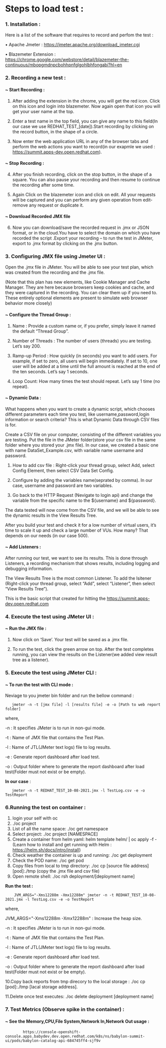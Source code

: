 # Steps to load test :

### 1. Installation :
    
Here is a list of the software that requires to record and perfom the test : 

• Apache Jmeter : https://jmeter.apache.org/download_jmeter.cgi
   
• Blazemeter Extension : https://chrome.google.com/webstore/detail/blazemeter-the-continuous/mbopgmdnpcbohhpnfglgohlbhfongabi?hl=en
         
         
### 2. Recording a new test :

#### ~ Start Recording :

1. After adding  the extension in the chrome, you will get the red icon. Click on this icon and login into blazemeter. Now again open that icon you will get          your user name at the top.

2. Enter a test name in the top field, you can give any name to this field(In our case we use REDHAT_TEST_[date]).Start recording by clicking on the record          button, in the shape of a circle.

3. Now enter the web application URL in any of the browser tabs and perform the web actions you want to record(in our exapmle we used :                              https://summit.apps-dev.open.redhat.com).

#### ~ Stop Recording :

4. After you finish recording, click on the stop button, in the shape of a square. You can also pause your recording and then resume to continue the recording after some time.

5. Again Click on the blazemeter icon and click on edit. All your requests will be captured and you can perform any given operation from edit-remove any request or duplicate it.

#### ~ Download Recorded JMX file

6. Now you can download/save the recorded request in .jmx or JSON format, or in the cloud.You have to select the domain on which you have recorded the script .Export your recording – to run the test in JMeter, export to .jmx format by clicking on the .jmx button.

### 3. Configuring JMX file using Jmeter UI :


Open the .jmx file in JMeter. You will be able to see your test plan, which was created from the recording and the .jmx file.

(Note that this plan has new elements, like Cookie Manager and Cache Manager. They are here because browsers keep cookies and cache, and they were captured in the recording. You can clear them up if you need to. These entirely optional elements are present to simulate web browser behavior more closely)


#### ~ Configure the Thread Group :

1. Name : Provide a custom name or, if you prefer, simply leave it named the default “Thread Group”.

2. Number of Threads : The number of users (threads) you are testing. Let’s say 200.

3. Ramp-up Period : How quickly (in seconds) you want to add users. For example, if set to zero, all users will begin immediately.  If set to 10, one user will                       be added at a time until the full amount is reached at the end of the ten seconds. Let’s say 1 seconds.

4. Loop Count: How many times the test should repeat. Let’s say 1 time (no repeat).

#### ~ Dynamic Data :

What happens when you want to create a dynamic script, which chooses different parameters each time you test, like username,password,login information or search   criteria? This is what Dynamic Data through CSV files is for.

Create a CSV file on your computer, consisting of the different variables you are testing. Put the file in the JMeter folder(store your csv file in the same folder where you stored your .jmx file). In our case, we created a basic one with name DataSet_Example.csv, with variable name username and password.

1. How to add csv file : Right-click your thread group, select Add, select Config Element, then select CSV Data Set Config.

2. Configure by adding the variables name(seprated by comma). In our case, username and password are two variables.

3. Go back to the HTTP Request (Nevigate to login api) and change the variable from the specific name to the ${username} and ${password}.

The data tested will now come from the CSV file, and we will be able to see the dynamic results in the View Results Tree.

After you build your test and check it for a low number of virtual users, it’s time to scale it up and check a large number of VUs. How many? That depends on  our needs (in our case 500).

#### ~ Add Listeners :

After running our test, we want to see its results. This is done through Listeners, a recording mechanism that shows results, including logging and debugging information.

The View Results Tree is the most common Listener. To add the lsitener (Right-click your thread group, select “Add”, select “Listener”, then select “View Results Tree”).

This is the basic script that created for hitting the https://summit.apps-dev.open.redhat.com

### 4. Execute the test using JMeter UI :

#### ~ Run the JMX file :

1. Now click on ‘Save’. Your test will be saved as a .jmx file.

2. To run the test, click the green arrow on top. After the test completes running, you can view the results on the Listener(we added view result tree as a          listener).



### 5.  Execute the test using JMeter CLI :

#### ~ To run the test with CLI mode :

Neviage to you jmeter bin folder and run the bellow command :

       jmeter -n -t [jmx file] -l [results file] -e -o [Path to web report folder]

where,

-n : It specifies JMeter is to run in non-gui mode.
      
-t : Name of JMX file that contains the Test Plan.
    
-l : Name of JTL(JMeter text logs) file to log results.
      
-e : Generate report dashboard after load test.
      
-o : Output folder where to generate the report dashboard after load   test(Folder must not exist or be empty).
      

**In our case** :

       jmeter -n -t REDHAT_TEST_10-08-2021.jmx -l TestLog.csv -e -o TestReport


### 6.Running the test on container :

1. login your self with oc
2. ./oc project
3. List of all the name space: ./oc get namespace
4. Select project: ./oc project [NAMESPACE]
5. Create a container from helm yaml: helm template helm/ | oc apply -f -
   (Learn how to install and get running with Helm : https://helm.sh/docs/intro/install)
6. Check weather the container is up and running: ./oc get deployment
7. Check the POD name: ./oc get pod
8. Copy files from local to tmp directory: ./oc cp [source file address] [pod]:./tmp
(copy the .jmx file and csv file)
9. Open remote shell: ./oc rsh deployment/[deployment name]

**Run the test :** 
 
        JVM_ARGS="-Xms12288m -Xmx12288m" jmeter -n -t REDHAT_TEST_10-08-2021.jmx -l TestLog.csv -e -o TestReport
 
 where,
 
 JVM_ARGS="-Xms12288m -Xmx12288m" : Increase the heap size.
 
 -n : It specifies JMeter is to run in non-gui mode.
 
 -t : Name of JMX file that contains the Test Plan.
 
 -l : Name of JTL(JMeter text logs) file to log results.
 
 -e : Generate report dashboard after load test.
 
 -o : Output folder where to generate the report dashboard after load test(Folder must not exist or be empty).

 
 10.Copy back reports from tmp direcory to the local storage : ./oc cp [pod]:./tmp [lacal storage address].
 
 11.Delete once test executes: ./oc delete deployment [deployment name]


### 7. Test Metrics (Observe spike in the container) :

#### ~ See the Memory,CPU,File System,Network In,Network Out usage :

            https://console-openshift-console.apps.babydev.dev.open.redhat.com/k8s/ns/babylon-summit-ui/pods/babylon-catalog-api-684745ff4-sjf9v
